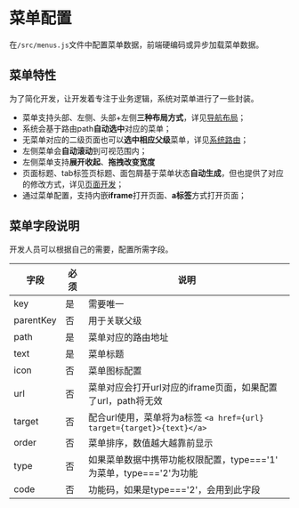 # 菜单配置
在`/src/menus.js`文件中配置菜单数据，前端硬编码或异步加载菜单数据。

## 菜单特性
为了简化开发，让开发着专注于业务逻辑，系统对菜单进行了一些封装。

- 菜单支持头部、左侧、头部+左侧**三种布局方式**，详见[导航布局](LAYOUT.md)；
- 系统会基于路由path**自动选中**对应的菜单；
- 无菜单对应的二级页面也可以**选中相应父级**菜单，详见[系统路由](ROUTE.md)；
- 左侧菜单会**自动滚动**到可视范围内；
- 左侧菜单支持**展开收起**、**拖拽改变宽度**
- 页面标题、tab标签页标题、面包屑基于菜单状态**自动生成**，但也提供了对应的修改方式，详见[页面开发](PAGE.md)；
- 通过菜单配置，支持内嵌**iframe**打开页面、**a标签**方式打开页面；

## 菜单字段说明
开发人员可以根据自己的需要，配置所需字段。

字段|必须|说明
---|---|---
key|是|需要唯一
parentKey|否|用于关联父级
path|是|菜单对应的路由地址
text|是|菜单标题
icon|否|菜单图标配置
url|否|菜单对应会打开url对应的iframe页面，如果配置了url，path将无效
target|否|配合url使用，菜单将为a标签 `<a href={url} target={target}>{text}</a>`
order|否|菜单排序，数值越大越靠前显示
type|否|如果菜单数据中携带功能权限配置，type==='1' 为菜单，type==='2'为功能
code|否|功能码，如果是type==='2'，会用到此字段
